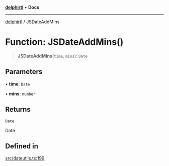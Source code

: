 [**delphirtl**](../README.md) • **Docs**

***

[delphirtl](../globals.md) / JSDateAddMins

# Function: JSDateAddMins()

> **JSDateAddMins**(`time`, `mins`): `Date`

## Parameters

• **time**: `Date`

• **mins**: `number`

## Returns

`Date`

Date

## Defined in

[src/dateutils.ts:199](https://github.com/chuacw/delphirtl/blob/6aa69946480948177da786cf3f6d1a4c3cea17f9/src/dateutils.ts#L199)
